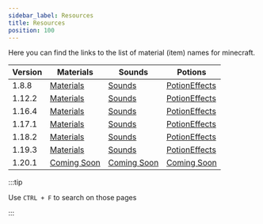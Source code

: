 ```yaml
---
sidebar_label: Resources
title: Resources
position: 100
---
```


Here you can find the links to the list of material (item) names for minecraft.

| Version | Materials                                                             | Sounds                                                             | Potions                                                                                |
|---------|-----------------------------------------------------------------------|--------------------------------------------------------------------|----------------------------------------------------------------------------------------|
| 1.8.8   | [Materials](https://helpch.at/docs/1.8.8/org/bukkit/Material.html)    | [Sounds](https://helpch.at/docs/1.8.8/org/bukkit/Sound.html)       | [PotionEffects](https://helpch.at/docs/1.8.8/org/bukkit/potion/PotionEffectType.html)  |
| 1.12.2  | [Materials](https://helpch.at/docs/1.12.2/org/bukkit/Material.html)   | [Sounds](https://helpch.at/docs/1.12.2/org/bukkit/Sound.html)      | [PotionEffects](https://helpch.at/docs/1.12.2/org/bukkit/potion/PotionEffectType.html) |
| 1.16.4  | [Materials](https://helpch.at/docs/1.16.4/org/bukkit/Material.html)   | [Sounds](https://helpch.at/docs/1.16.4/org/bukkit/Sound.html)      | [PotionEffects](https://helpch.at/docs/1.16.4/org/bukkit/potion/PotionEffectType.html) |
| 1.17.1  | [Materials](https://helpch.at/docs/1.17.1/org/bukkit/Material.html)   | [Sounds](https://helpch.at/docs/1.17.1/org/bukkit/Sound.html)      | [PotionEffects](https://helpch.at/docs/1.17.1/org/bukkit/potion/PotionEffectType.html) |
| 1.18.2  | [Materials](https://helpch.at/docs/1.18.2/org/bukkit/Material.html)   | [Sounds](https://helpch.at/docs/1.18.2/org/bukkit/Sound.html)      | [PotionEffects](https://helpch.at/docs/1.18.2/org/bukkit/potion/PotionEffectType.html) |
| 1.19.3  | [Materials](https://helpch.at/docs/1.19.3/org/bukkit/Material.html)   | [Sounds](https://helpch.at/docs/1.19.3/org/bukkit/Sound.html)      | [PotionEffects](https://helpch.at/docs/1.19.3/org/bukkit/potion/PotionEffectType.html) |
| 1.20.1  | [Coming Soon](https://helpch.at/docs/1.20.1/org/bukkit/Material.html) | [Coming Soon](https://helpch.at/docs/1.20.1/org/bukkit/Sound.html) | [Coming Soon](https://helpch.at/docs/1.20.1/org/bukkit/potion/PotionEffectType.html)   |

:::tip

Use `CTRL + F` to search on those pages

:::
